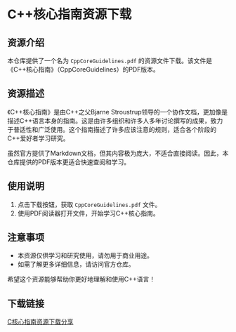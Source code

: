 # C++核心指南资源下载

## 资源介绍

本仓库提供了一个名为 `CppCoreGuidelines.pdf` 的资源文件下载。该文件是《C++核心指南》（CppCoreGuidelines）的PDF版本。

## 资源描述

《C++核心指南》是由C++之父Bjarne Stroustrup领导的一个协作文档，更加像是描述C++语言本身的指南。这是由许多组织和许多人多年讨论撰写的成果，致力于普适性和广泛使用。这个指南描述了许多应该注意的规则，适合各个阶段的C++爱好者学习研究。

虽然官方提供了Markdown文档，但其内容极为庞大，不适合直接阅读。因此，本仓库提供的PDF版本更适合快速查阅和学习。

## 使用说明

1. 点击下载按钮，获取 `CppCoreGuidelines.pdf` 文件。
2. 使用PDF阅读器打开文件，开始学习C++核心指南。

## 注意事项

- 本资源仅供学习和研究使用，请勿用于商业用途。
- 如需了解更多详细信息，请访问官方仓库。

希望这个资源能够帮助你更好地理解和使用C++语言！

## 下载链接

[C核心指南资源下载分享](https://pan.quark.cn/s/a57448d668b0)
